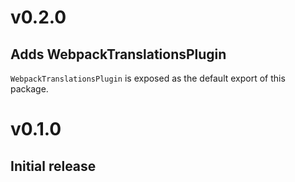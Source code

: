 # v0.2.0
## Adds WebpackTranslationsPlugin

`WebpackTranslationsPlugin` is exposed as the default export of this package.

# v0.1.0
## Initial release